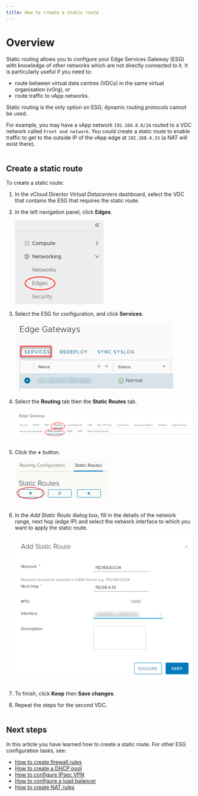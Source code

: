 ```yaml
---
title: How to create a static route
---
```


# Overview

Static routing allows you to configure your Edge Services Gateway (ESG) with knowledge of other networks which are not directly connected to it. It is particularly useful if you need to:

-   route between virtual data centres (VDCs) in the same virtual organisation (vOrg), or
-   route traffic to vApp networks.

Static routing is the only option on ESG; dynamic routing protocols cannot be used.

For example, you may have a vApp network `192.168.8.0/24` routed to a VDC network called `Front end network`. You could create a static route to enable traffic to get to the outside IP of the vApp edge at `192.168.4.33` (a NAT will exist there).  
 

## Create a static route

To create a static route:

1. In the vCloud Director _Virtual Datacenters_ dashboard, select the VDC that contains the ESG that requires the static route.

1. In the left navigation panel, click **Edges**.

    ![001.png](./assets/nav_edge.png)

1. Select the ESG for configuration, and click **Services**.

    ![image.png](./assets/nav_services.png)

1. Select the **Routing** tab then the **Static Routes** tab.

    ![003.png](./assets/nav_static_route.png)  
 

1. Click the **+** button.

    ![004.png](./assets/static_route_new.png)  
 

1. In the _Add Static Route_ dialog box, fill in the details of the network range, next hop (edge IP) and select the network interface to which you want to apply the static route.

    ![005.png](./assets/static_route_add.png)  
 

1. To finish, click **Keep** then **Save changes**.

1. Repeat the steps for the second VDC.  
 

## Next steps

In this article you have learned how to create a static route. For other ESG configuration tasks, see:

-   [How to create firewall rules](./how_to_create_firewall_rules.md)
-   [How to create a DHCP pool](./how_to_create_a_dhcp_pool.md)
-   [How to configure IPsec VPN](./how_to_configure_ipsec_vpn.md)
-   [How to configure a load balancer](./how_to_configure_a_load_balancer.md)
-   [How to create NAT rules](./how_to_create_NAT_rules.md)